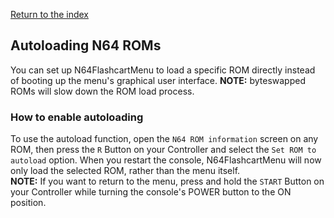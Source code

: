 [Return to the index](./00_index.md)
## Autoloading N64 ROMs
You can set up N64FlashcartMenu to load a specific ROM directly instead of booting up the menu's graphical user interface. **NOTE:** byteswapped ROMs will slow down the ROM load process.

### How to enable autoloading
To use the autoload function, open the `N64 ROM information` screen on any ROM, then press the `R` Button on your Controller and select the `Set ROM to autoload` option. When you restart the console, N64FlashcartMenu will now only load the selected ROM, rather than the menu itself.  
**NOTE:** If you want to return to the menu, press and hold the `START` Button on your Controller while turning the console's POWER button to the ON position.
